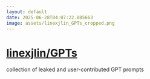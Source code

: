 ```yaml
---
layout: default
date: 2025-06-28T04:07:22.085663
image: assets/linexjlin_GPTs_cropped.png
---
```


# [linexjlin/GPTs](https://github.com/linexjlin/GPTs)

collection of leaked and user-contributed GPT prompts
